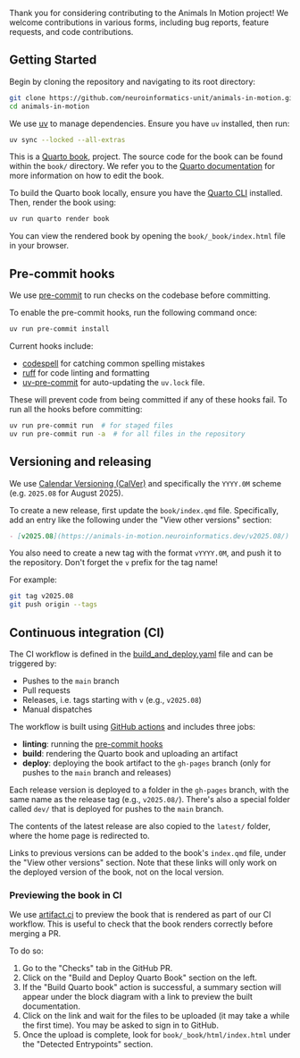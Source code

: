 Thank you for considering contributing to the Animals In Motion project! We welcome contributions in various forms, including bug reports, feature requests, and code contributions.

## Getting Started

Begin by cloning the repository and navigating to its root directory:

```bash
git clone https://github.com/neuroinformatics-unit/animals-in-motion.git
cd animals-in-motion
```

We use [uv](https://docs.astral.sh/uv/) to manage dependencies. Ensure you have `uv` installed, then run:

```bash
uv sync --locked --all-extras
```

This is a [Quarto book](https://quarto.org/docs/books/index.html), project. The source code for the book can be found within the
`book/` directory. We refer you to the [Quarto documentation](https://quarto.org/docs/books/index.html) for more information on how to edit the book.

To build the Quarto book locally, ensure you have the [Quarto CLI](https://quarto.org/docs/get-started/) installed. Then, render the book using:

```bash
uv run quarto render book
```

You can view the rendered book by opening the `book/_book/index.html` file in your browser.


## Pre-commit hooks

We use [pre-commit](https://pre-commit.com/) to run checks on the codebase before committing.

To enable the pre-commit hooks, run the following command once:

```bash
uv run pre-commit install
```
Current hooks include:
- [codespell](https://github.com/codespell-project/codespell) for catching common spelling mistakes
- [ruff](https://github.com/astral-sh/ruff) for code linting and formatting
- [uv-pre-commit](https://github.com/astral-sh/uv-pre-commit) for auto-updating the `uv.lock` file.

These will prevent code from being committed if any of these hooks fail.
To run all the hooks before committing:

```sh
uv run pre-commit run  # for staged files
uv run pre-commit run -a  # for all files in the repository
```

## Versioning and releasing

We use [Calendar Versioning (CalVer)](https://calver.org/) and specifically the `YYYY.0M` scheme (e.g. `2025.08` for August 2025).

To create a new release, first update the `book/index.qmd` file. Specifically, add an entry like the following under the "View other versions" section:
```md
- [v2025.08](https://animals-in-motion.neuroinformatics.dev/v2025.08/): Version used for the inaugural workshop in August 2025
```

You also need to create a new tag with the format `vYYYY.0M`, and push it to the repository. Don't forget the `v` prefix for the tag name!

For example:

```bash
git tag v2025.08
git push origin --tags
```

## Continuous integration (CI)
The CI workflow is defined in the [build_and_deploy.yaml](.github/workflows/build_and_deploy.yaml) file and can be triggered by:

- Pushes to the `main` branch
- Pull requests
- Releases, i.e. tags starting with `v` (e.g., `v2025.08`)
- Manual dispatches

The workflow is built using [GitHub actions](https://docs.github.com/en/actions) and includes three jobs:

- **linting**: running the [pre-commit hooks](#pre-commit-hooks)
- **build**: rendering the Quarto book and uploading an artifact
- **deploy**: deploying the book artifact to the `gh-pages` branch (only for pushes to the `main` branch and releases)

Each release version is deployed to a folder in the `gh-pages` branch, with the same name as the release tag (e.g., `v2025.08/`).
There's also a special folder called `dev/` that is deployed for pushes to the `main` branch.

The contents of the latest release are also copied to the `latest/` folder, where the home page is redirected to.

Links to previous versions can be added to the book's `index.qmd` file, under the "View other versions" section. Note that these links will only work on the deployed version of the book, not on the local version.

### Previewing the book in CI
We use [artifact.ci](https://artifact.ci/) to preview the book that is rendered as part of our CI workflow. This is useful to check that the book renders correctly before merging a PR.

To do so:

1. Go to the "Checks" tab in the GitHub PR.
2. Click on the "Build and Deploy Quarto Book" section on the left.
3. If the "Build Quarto book" action is successful, a summary section will appear under the block diagram with a link to preview the built documentation.
4. Click on the link and wait for the files to be uploaded (it may take a while the first time). You may be asked to sign in to GitHub.
5. Once the upload is complete, look for `book/_book/html/index.html` under the "Detected Entrypoints" section.
